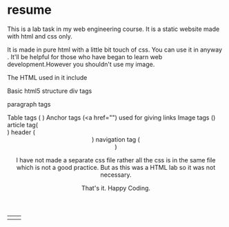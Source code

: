 # resume
This is a lab task in my web engineering course. It is a static website made with html and css only. 

It is made in pure html with a little bit touch of css. You can use it in anyway . It'll be helpful for those who have
began to learn web development.However you shouldn't use my image.

The HTML used in it include

Basic html5 structure
div tags <div>
paragraph tags <p>
Table tags ( <table><thead><tbody><th><td><tr>)
Anchor tags (<a href="") used for giving links
Image tags (<img >)
article tag(<article>)
header (<header>)
navigation tag (<nav>)

I have not made a separate css file rather all the css is in the same file which is not a good practice. But as this 
was a HTML lab so it was not necessary.

That's it. Happy Coding. 
